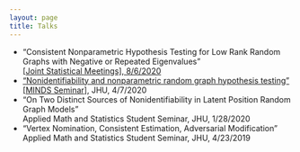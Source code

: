 ```yaml
---
layout: page
title: Talks
---
```

<ul>
<li>“Consistent Nonparametric Hypothesis Testing for Low Rank Random Graphs with Negative or Repeated Eigenvalues” <br />
<a href = "https://ww2.amstat.org/meetings/jsm/2020/onlineprogram/AbstractDetails.cfm?abstractid=312498">[Joint Statistical Meetings], 8/6/2020</li>
<li>“Nonidentifiability and nonparametric random graph hypothesis testing”  <br />
<a href = "https://www.minds.jhu.edu/event/joshua-agterberg-nonidentifiability-and-nonparametric-random-graph-hypothesis-testing/">[MINDS Seminar]</a>, JHU, 4/7/2020
</li>
<li>“On Two Distinct Sources of Nonidentifiability in Latent Position Random Graph Models” <br />
 Applied Math and Statistics Student Seminar, JHU, 1/28/2020
</li>
<li>“Vertex Nomination, Consistent Estimation, Adversarial Modification” <br />
Applied Math and Statistics Student Seminar, JHU, 4/23/2019
</li>
</ul>
 

